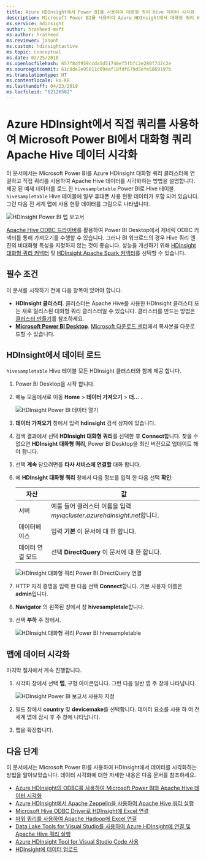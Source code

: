 ```yaml
---
title: Azure HDInsight에서 Power BI를 사용하여 대화형 쿼리 Hive 데이터 시각화
description: Microsoft Power BI를 사용하여 Azure HDInsight에서 대화형 쿼리 Hive 데이터를 시각화
ms.service: hdinsight
author: hrasheed-msft
ms.author: hrasheed
ms.reviewer: jasonh
ms.custom: hdinsightactive
ms.topic: conceptual
ms.date: 02/25/2018
ms.openlocfilehash: 657f8df959ccda5d51748ef5fbfc2e280f7d2c2e
ms.sourcegitcommit: 61c8de2e95011c094af18fdf679d5efe5069197b
ms.translationtype: HT
ms.contentlocale: ko-KR
ms.lasthandoff: 04/23/2019
ms.locfileid: "62126582"
---
```

# <a name="visualize-interactive-query-apache-hive-data-with-microsoft-power-bi-using-direct-query-in-azure-hdinsight"></a>Azure HDInsight에서 직접 쿼리를 사용하여 Microsoft Power BI에서 대화형 쿼리 Apache Hive 데이터 시각화

이 문서에서는 Microsoft Power BI를 Azure HDInsight 대화형 쿼리 클러스터에 연결하고 직접 쿼리를 사용하여 Apache Hive 데이터를 시각화하는 방법을 설명합니다. 제공 된 예제 데이터를 로드 한 `hivesampletable` Power BI로 Hive 테이블. `hivesampletable` Hive 테이블에 일부 휴대폰 사용 현황 데이터가 포함 되어 있습니다. 그런 다음 전 세계 맵에 사용 현황 데이터를 그림으로 나타냅니다.

![HDInsight Power BI 맵 보고서](./media/apache-hadoop-connect-hive-power-bi-directquery/hdinsight-power-bi-visualization.png)

[Apache Hive ODBC 드라이버](../hadoop/apache-hadoop-connect-hive-power-bi.md)를 활용하여 Power BI Desktop에서 제네릭 ODBC 커넥터를 통해 가져오기를 수행할 수 있습니다. 그러나 BI 워크로드의 경우 Hive 쿼리 엔진의 비대화형 특성을 지정하지 않는 것이 좋습니다. 성능을 개선하기 위해 [HDInsight 대화형 쿼리 커넥터](./apache-hadoop-connect-hive-power-bi-directquery.md) 및 [HDInsight Apache Spark 커넥터](https://docs.microsoft.com/power-bi/spark-on-hdinsight-with-direct-connect)를 선택할 수 있습니다.

## <a name="prerequisites"></a>필수 조건
이 문서를 시작하기 전에 다음 항목이 있어야 합니다.

* **HDInsight 클러스터**. 클러스터는 Apache Hive를 사용한 HDInsight 클러스터 또는 새로 릴리스된 대화형 쿼리 클러스터일 수 있습니다. 클러스터를 만드는 방법은 [클러스터 만들기](../hadoop/apache-hadoop-linux-tutorial-get-started.md#create-cluster)를 참조하세요.
* **[Microsoft Power BI Desktop](https://powerbi.microsoft.com/desktop/)**. [Microsoft 다운로드 센터](https://www.microsoft.com/download/details.aspx?id=45331)에서 복사본을 다운로드할 수 있습니다.

## <a name="load-data-from-hdinsight"></a>HDInsight에서 데이터 로드

`hivesampletable` Hive 테이블 모든 HDInsight 클러스터와 함께 제공 합니다.

1. Power BI Desktop을 시작 합니다.

2. 메뉴 모음에서로 이동 **Home** > **데이터 가져오기** > **더...** .

    ![HDInsight Power BI 데이터 열기](./media/apache-hadoop-connect-hive-power-bi-directquery/hdinsight-power-bi-open-odbc.png)

3. **데이터 가져오기** 창에서 입력 **hdinsight** 검색 상자에 있습니다.  

4. 검색 결과에서 선택 **HDInsight 대화형 쿼리**를 선택한 후 **Connect**합니다.  찾을 수 없으면 **HDInsight 대화형 쿼리**, Power BI Desktop을 최신 버전으로 업데이트 해야 합니다.

5. 선택 **계속** 닫으려면를 **타사 서비스에 연결할** 대화 합니다.

6. 에 **HDInsight 대화형 쿼리** 창에서 다음 정보를 입력 한 다음 선택 **확인**:

    |자산 | 값 |
    |---|---|
    |서버 |예를 들어 클러스터 이름을 입력 *myiqcluster.azurehdinsight.net*합니다.|
    |데이터베이스 |입력 **기본** 이 문서에 대 한 합니다.|
    |데이터 연결 모드 |선택 **DirectQuery** 이 문서에 대 한 합니다.|

    ![HDInsight 대화형 쿼리 Power BI DirectQuery 연결](./media/apache-hadoop-connect-hive-power-bi-directquery/hdinsight-interactive-query-power-bi-connect.png)

7. HTTP 자격 증명을 입력 한 다음 선택 **Connect**합니다. 기본 사용자 이름은 **admin**입니다.

8. **Navigator** 의 왼쪽된 창에서 창 **hivesampletale**합니다.

9. 선택 **부하** 주 창에서.

    ![HDInsight 대화형 쿼리 Power BI hivesampletable](./media/apache-hadoop-connect-hive-power-bi-directquery/hdinsight-interactive-query-power-bi-hivesampletable.png)

## <a name="visualize-data-on-a-map"></a>맵에 데이터 시각화

마지막 절차에서 계속 진행합니다.

1. 시각화 창에서 선택 **맵**, 구형 아이콘입니다. 그런 다음 일반 맵 주 창에 나타납니다.

    ![HDInsight Power BI 보고서 사용자 지정](./media/apache-hadoop-connect-hive-power-bi-directquery/hdinsight-power-bi-customize.png)

2. 필드 창에서 **country** 및 **devicemake**를 선택합니다. 데이터 요소를 사용 하 여 전 세계 맵에 잠시 후 주 창에 나타납니다.

3. 맵을 확장합니다.

## <a name="next-steps"></a>다음 단계
이 문서에서는 Microsoft Power BI를 사용하여 HDInsight에서 데이터를 시각화하는 방법을 알아보았습니다.  데이터 시각화에 대한 자세한 내용은 다음 문서를 참조하세요.

* [Azure HDInsight의 ODBC를 사용하여 Microsoft Power BI와 Apache Hive 데이터 시각화](../hadoop/apache-hadoop-connect-hive-power-bi.md) 
* [Azure HDInsight에서 Apache Zeppelin을 사용하여 Apache Hive 쿼리 실행](./../hdinsight-connect-hive-zeppelin.md)
* [Microsoft Hive ODBC Driver로 HDInsight에 Excel 연결](../hadoop/apache-hadoop-connect-excel-hive-odbc-driver.md)
* [파워 쿼리를 사용하여 Apache Hadoop에 Excel 연결](../hadoop/apache-hadoop-connect-excel-power-query.md)
* [Data Lake Tools for Visual Studio를 사용하여 Azure HDInsight에 연결 및 Apache Hive 쿼리 실행](../hadoop/apache-hadoop-visual-studio-tools-get-started.md)
* [Azure HDInsight Tool for Visual Studio Code 사용](../hdinsight-for-vscode.md)
* [HDInsight에 데이터 업로드](./../hdinsight-upload-data.md)
